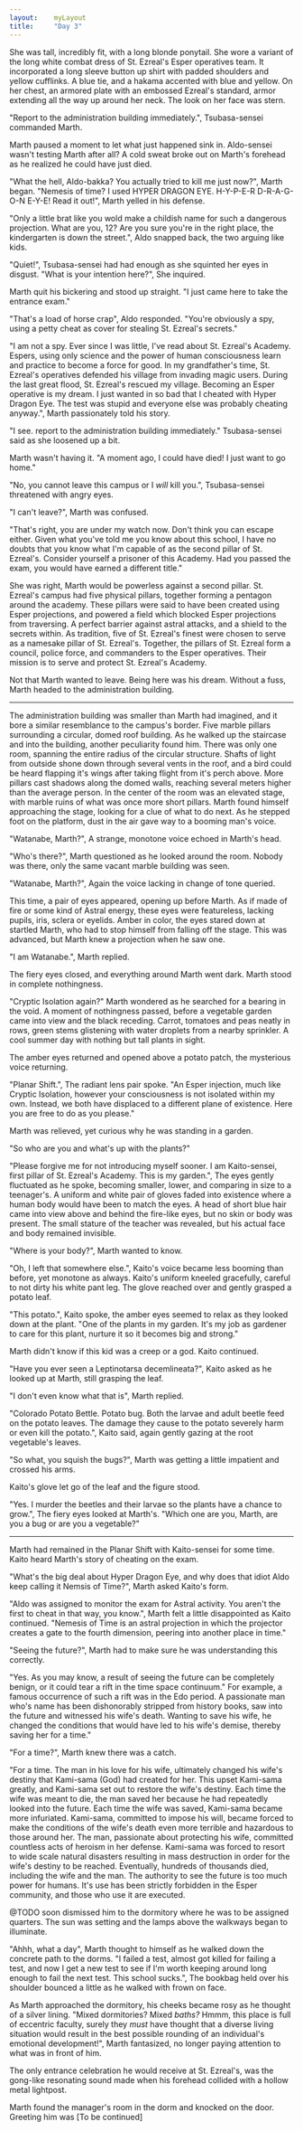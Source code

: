 ```yaml
---
layout:    myLayout
title:	   "Day 3"
---
```


She was tall, incredibly fit, with a long blonde ponytail. She wore a variant of the long white combat dress of St. Ezreal's Esper operatives team. It incorporated a long sleeve button up shirt with padded shoulders and yellow cufflinks. A blue tie, and a hakama accented with blue and yellow. On her chest, an armored plate with an embossed Ezreal's standard, armor extending all the way up around her neck. The look on her face was stern.

"Report to the administration building immediately.", Tsubasa-sensei commanded Marth.

Marth paused a moment to let what just happened sink in. Aldo-sensei wasn't testing Marth after all? A cold sweat broke out on Marth's forehead as he realized he could have just died.

"What the hell, Aldo-bakka? You actually tried to kill me just now?", Marth began. "Nemesis of time? I used HYPER DRAGON EYE. H-Y-P-E-R D-R-A-G-O-N E-Y-E! Read it out!", Marth yelled in his defense.

"Only a little brat like you wold make a childish name for such a dangerous projection. What are you, 12? Are you sure you're in the right place, the kindergarten is down the street.", Aldo snapped back, the two arguing like kids.

"Quiet!", Tsubasa-sensei had had enough as she squinted her eyes in disgust. "What is your intention here?", She inquired.

Marth quit his bickering and stood up straight. "I just came here to take the entrance exam."

"That's a load of horse crap", Aldo responded. "You're obviously a spy, using a petty cheat as cover for stealing St. Ezreal's secrets."

"I am not a spy. Ever since I was little, I've read about St. Ezreal's Academy. Espers, using only science and the power of human consciousness learn and practice to become a force for good. In my grandfather's time, St. Ezreal's operatives defended his village from invading magic users. During the last great flood, St. Ezreal's rescued my village. Becoming an Esper operative is my dream. I just wanted in so bad that I cheated with Hyper Dragon Eye. The test was stupid and everyone else was probably cheating anyway.", Marth passionately told his story.

"I see. report to the administration building immediately." Tsubasa-sensei said as she loosened up a bit. 

Marth wasn't having it. "A moment ago, I could have died! I just want to go home."

"No, you cannot leave this campus or I _will_ kill you.", Tsubasa-sensei threatened with angry eyes.

"I can't leave?", Marth was confused.

"That's right, you are under my watch now. Don't think you can escape either. Given what you've told me you know about this school, I have no doubts that you know what I'm capable of as the second pillar of St. Ezreal's. Consider yourself a prisoner of this Academy. Had you passed the exam, you would have earned a different title."

She was right, Marth would be powerless against a second pillar. St. Ezreal's campus had five physical pillars, together forming a pentagon around the academy. These pillars were said to have been created using Esper projections, and powered a field which blocked Esper projections from traversing. A perfect barrier against astral attacks, and a shield to the secrets within. As tradition, five of St. Ezreal's finest were chosen to serve as a namesake pillar of St. Ezreal's. Together, the pillars of St. Ezreal form a council, police force, and commanders to the Esper operatives. Their mission is to serve and protect St. Ezreal's Academy.

Not that Marth wanted to leave. Being here was his dream. Without a fuss, Marth headed to the administration building.

---

The administration building was smaller than Marth had imagined, and it bore a similar resemblance to the campus's border. Five marble pillars surrounding a circular, domed roof building. As he walked up the staircase and into the building, another peculiarity found him. There was only one room, spanning the entire radius of the circular structure. Shafts of light from outside shone down through several vents in the roof, and a bird could be heard flapping it's wings after taking flight from it's perch above. More pillars cast shadows along the domed walls, reaching several meters higher than the average person. In the center of the room was an elevated stage, with marble ruins of what was once more short pillars. Marth found himself approaching the stage, looking for a clue of what to do next. As he stepped foot on the platform, dust in the air gave way to a booming man's voice.

"Watanabe, Marth?", A strange, monotone voice echoed in Marth's head.

"Who's there?", Marth questioned as he looked around the room. Nobody was there, only the same vacant marble building was seen.

"Watanabe, Marth?", Again the voice lacking in change of tone queried.

This time, a pair of eyes appeared, opening up before Marth. As if made of fire or some kind of Astral energy, these eyes were featureless, lacking pupils, iris, sclera or eyelids. Amber in color, the eyes stared down at startled Marth, who had to stop himself from falling off the stage. This was advanced, but Marth knew a projection when he saw one.

"I am Watanabe.", Marth replied.

The fiery eyes closed, and everything around Marth went dark. Marth stood in complete nothingness.

"Cryptic Isolation again?" Marth wondered as he searched for a bearing in the void. A moment of nothingness passed, before a vegetable garden came into view and the black receding. Carrot, tomatoes and peas neatly in rows, green stems glistening with water droplets from a nearby sprinkler. A cool summer day with nothing but tall plants in sight.

The amber eyes returned and opened above a potato patch, the mysterious voice returning.

"Planar Shift.", The radiant lens pair spoke. "An Esper injection, much like Cryptic Isolation, however your consciousness is not isolated within my own. Instead, we both have displaced to a different plane of existence. Here you are free to do as you please."

Marth was relieved, yet curious why he was standing in a garden.

"So who are you and what's up with the plants?"

"Please forgive me for not introducing myself sooner. I am Kaito-sensei, first pillar of St. Ezreal's Academy. This is my garden.", The eyes gently fluctuated as he spoke, becoming smaller, lower, and comparing in size to a teenager's. A uniform and white pair of gloves faded into existence where a human body would have been to match the eyes. A head of short blue hair came into view above and behind the fire-like eyes, but no skin or body was present. The small stature of the teacher was revealed, but his actual face and body remained invisible.

"Where is your body?", Marth wanted to know.

"Oh, I left that somewhere else.", Kaito's voice became less booming than before, yet monotone as always. Kaito's uniform kneeled gracefully, careful to not dirty his white pant leg. The glove reached over and gently grasped a potato leaf.

"This potato.", Kaito spoke, the amber eyes seemed to relax as they looked down at the plant. "One of the plants in my garden. It's my job as gardener to care for this plant, nurture it so it becomes big and strong."

Marth didn't know if this kid was a creep or a god. Kaito continued.

"Have you ever seen a Leptinotarsa decemlineata?", Kaito asked as he looked up at Marth, still grasping the leaf.

"I don't even know what that is", Marth replied.

"Colorado Potato Bettle. Potato bug. Both the larvae and adult beetle feed on the potato leaves. The damage they cause to the potato severely harm or even kill the potato.", Kaito said, again gently gazing at the root vegetable's leaves.

"So what, you squish the bugs?", Marth was getting a little impatient and crossed his arms.

Kaito's glove let go of the leaf and the figure stood.

"Yes. I murder the beetles and their larvae so the plants have a chance to grow.", The fiery eyes looked at Marth's. "Which one are you, Marth, are you a bug or are you a vegetable?"

---

Marth had remained in the Planar Shift with Kaito-sensei for some time. Kaito heard Marth's story of cheating on the exam.

"What's the big deal about Hyper Dragon Eye, and why does that idiot Aldo keep calling it Nemsis of Time?", Marth asked Kaito's form.

"Aldo was assigned to monitor the exam for Astral activity. You aren't the first to cheat in that way, you know.", Marth felt a little disappointed as Kaito continued. "Nemesis of Time is an astral projection in which the projector creates a gate to the fourth dimension, peering into another place in time."

"Seeing the future?", Marth had to make sure he was understanding this correctly.

"Yes. As you may know, a result of seeing the future can be completely benign, or it could tear a rift in the time space continuum." For example, a famous occurrence of such a rift was in the Edo period. A passionate man who's name has been dishonorably stripped from history books, saw into the future and witnessed his wife's death. Wanting to save his wife, he changed the conditions that would have led to his wife's demise, thereby saving her for a time."

"For a time?", Marth knew there was a catch.

"For a time. The man in his love for his wife, ultimately changed his wife's destiny that Kami-sama (God) had created for her. This upset Kami-sama greatly, and Kami-sama set out to restore the wife's destiny. Each time the wife was meant to die, the man saved her because he had repeatedly looked into the future. Each time the wife was saved, Kami-sama became more infuriated. Kami-sama, committed to impose his will, became forced to make the conditions of the wife's death even more terrible and hazardous to those around her. The man, passionate about protecting his wife, committed countless acts of heroism in her defense. Kami-sama was forced to resort to wide scale natural disasters resulting in mass destruction in order for the wife's destiny to be reached. Eventually, hundreds of thousands died, including the wife and the man. The authority to see the future is too much power for humans. It's use has been strictly forbidden in the Esper community, and those who use it are executed.

@TODO soon dismissed him to the dormitory where he was to be assigned quarters. The sun was setting and the lamps above the walkways began to illuminate.

"Ahhh, what a day", Marth thought to himself as he walked down the concrete path to the dorms. "I failed a test, almost got killed for failing a test, and now I get a new test to see if I'm worth keeping around long enough to fail the next test. This school sucks.", The bookbag held over his shoulder bounced a little as he walked with frown on face.

As Marth approached the dormitory, his cheeks became rosy as he thought of a silver lining. "Mixed dormitories? Mixed _baths?_ Hmmm, this place is full of eccentric faculty, surely they _must_ have thought that a diverse living situation would result in the best possible rounding of an individual's emotional development!", Marth fantasized, no longer paying attention to what was in front of him.

The only entrance celebration he would receive at St. Ezreal's, was the gong-like resonating sound made when his forehead collided with a hollow metal lightpost.

Marth found the manager's room in the dorm and knocked on the door. Greeting him was [To be continued]
